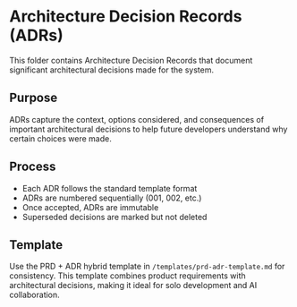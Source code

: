 # Architecture Decision Records (ADRs)

This folder contains Architecture Decision Records that document significant architectural decisions made for the system.

## Purpose
ADRs capture the context, options considered, and consequences of important architectural decisions to help future developers understand why certain choices were made.

## Process
- Each ADR follows the standard template format
- ADRs are numbered sequentially (001, 002, etc.)
- Once accepted, ADRs are immutable
- Superseded decisions are marked but not deleted

## Template
Use the PRD + ADR hybrid template in `/templates/prd-adr-template.md` for consistency. This template combines product requirements with architectural decisions, making it ideal for solo development and AI collaboration.
